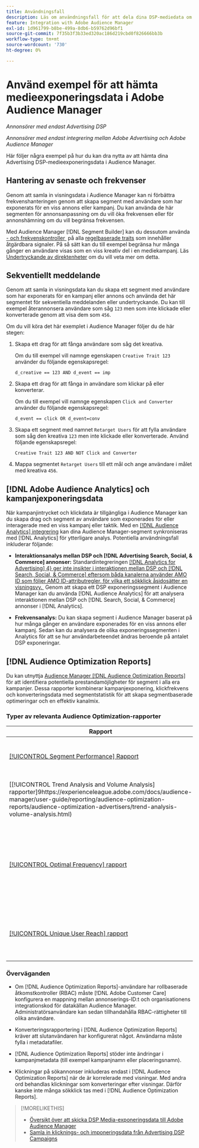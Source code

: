 ```yaml
---
title: Användningsfall
description: Läs om användningsfall för att dela dina DSP-mediedata om reklam med Audience Manager
feature: Integration with Adobe Audience Manager
exl-id: 1d961799-b8be-499a-8db6-b59762d96bf1
source-git-commit: 7f35b3f3b33ed320ac186d219cbd0f826666bb3b
workflow-type: tm+mt
source-wordcount: '730'
ht-degree: 0%

---
```


# Använd exempel för att hämta medieexponeringsdata i Adobe Audience Manager

*Annonsörer med endast Advertising DSP*

*Annonsörer med endast integrering mellan Adobe Advertising och Adobe Audience Manager*

Här följer några exempel på hur du kan dra nytta av att hämta dina Advertising DSP-medieexponeringsdata <!-- ad impression data? --> i Audience Manager.

## Hantering av senaste och frekvenser

Genom att samla in visningsdata i Audience Manager kan ni förbättra frekvenshanteringen genom att skapa segment med användare som har exponerats för en viss annons eller kampanj. Du kan använda de här segmenten för annonsanpassning om du vill öka frekvensen eller för annonshämning om du vill begränsa frekvensen.

Med Audience Manager [!DNL Segment Builder] kan du dessutom använda [- och frekvenskontroller &#x200B;](https://experienceleague.adobe.com/docs/audience-manager/user-guide/features/segments/recency-and-frequency.html?lang=sv-SE) på alla [regelbaserade traits](https://experienceleague.adobe.com/docs/audience-manager/user-guide/features/traits/trait-builder/create-onboarded-rule-based-traits.html?lang=sv-SE) som innehåller åtgärdbara signaler. På så sätt kan du till exempel begränsa hur många gånger en användare visas som en viss kreativ del i en mediekampanj. Läs [Undertryckande av direktenheter](https://experienceleague.adobe.com/docs/audience-manager/user-guide/features/profile-merge-rules/instant-cross-device-suppression.html?lang=sv-SE) om du vill veta mer om detta.<!-- The AM pulled this paragraph verbatim from AEM doc; I change only a word or two. -->

## Sekventiellt meddelande

Genom att samla in visningsdata kan du skapa ett segment med användare som har exponerats för en kampanj eller annons och använda det här segmentet för sekventiella meddelanden eller undertryckande. Du kan till exempel återannonsera användare som såg `123` men som inte klickade eller konverterade genom att visa dem som `456`.

Om du vill köra det här exemplet i Audience Manager följer du de här stegen:<!-- The AM pulled this example/procedure verbatim from AEM doc; I changed only a word or two. -->

1. Skapa ett drag för att fånga användare som såg det kreativa.

   Om du till exempel vill namnge egenskapen `Creative Trait 123` använder du följande egenskapsregel:

   ```
   d_creative == 123 AND d_event == imp
   ```

1. Skapa ett drag för att fånga in användare som klickar på eller konverterar.

   Om du till exempel vill namnge egenskapen `Click and Converter` använder du följande egenskapsregel:

   ```
   d_event == click OR d_event=conv
   ```

1. Skapa ett segment med namnet `Retarget Users` för att fylla användare som såg den kreativa `123` men inte klickade eller konverterade. Använd följande egenskapsregel:

   ```
   Creative Trait 123 AND NOT Click and Converter
   ```

1. Mappa segmentet `Retarget Users` till ett mål och ange användare i målet med kreativa `456`.

## [!DNL Adobe Audience Analytics] och kampanjexponeringsdata

När kampanjintrycket och klickdata är tillgängliga i Audience Manager kan du skapa drag och segment av användare som exponerades för eller interagerade med en viss kampanj eller taktik. Med en [[!DNL Audience Analytics] integrering](https://experienceleague.adobe.com/docs/analytics/integration/audience-analytics/mc-audiences-aam.html?lang=sv-SE) kan dina Audience Manager-segment synkroniseras med [!DNL Analytics] för ytterligare analys. Potentiella användningsfall inkluderar följande:

* **Interaktionsanalys mellan DSP och [!DNL Advertising Search, Social, & Commerce] annonser:** Standardintegreringen [[!DNL Analytics for Advertising] 4&rbrace; ger inte insikter i interaktionen mellan DSP och [!DNL Search, Social, & Commerce] eftersom båda kanalerna använder AMO ID som följer AMO ID-attributregler, för vilka ett sökklick åsidosätter en visningsvy. &#x200B;](/help/integrations/analytics/overview.md) Genom att skapa ett DSP exponeringssegment i Audience Manager kan du använda [!DNL Audience Analytics] för att analysera interaktionen mellan DSP och [!DNL Search, Social, & Commerce] annonser i [!DNL Analytics].

* **Frekvensanalys:** Du kan skapa segment i Audience Manager baserat på hur många gånger en användare exponerades för en viss annons eller kampanj. Sedan kan du analysera de olika exponeringssegmenten i Analytics för att se hur användarbeteendet ändras beroende på antalet DSP exponeringar.

## [!DNL Audience Optimization Reports]

Du kan utnyttja [Audience Manager [!DNL Audience Optimization Reports]](https://experienceleague.adobe.com/docs/audience-manager/user-guide/reporting/audience-optimization-reports/audience-optimization-reports.html?lang=sv-SE) för att identifiera potentiella prestandamöjligheter för segment i alla era kampanjer. Dessa rapporter kombinerar kampanjexponering, klickfrekvens och konverteringsdata med segmentstatistik för att skapa segmentbaserade optimeringar och en effektiv kanalmix.

### Typer av relevanta Audience Optimization-rapporter

| Rapport | Beskrivning |
| ------ | ----------- |
| [[!UICONTROL Segment Performance] Rapport](https://experienceleague.adobe.com/docs/audience-manager/user-guide/reporting/audience-optimization-reports/audience-optimization-advertisers/segment-performance.html?lang=sv-SE) | Jämför mappade och omappade segment med visningar och konverteringsgrader. |
| [[!UICONTROL Trend Analysis and Volume Analysis] rapporter]9https://experienceleague.adobe.com/docs/audience-manager/user-guide/reporting/audience-optimization-reports/audience-optimization-advertisers/trend-analysis-volume-analysis.html) | Returnera data om visningar, klickfrekvens och konverteringar för ett stort antal olika annonsdimensioner. |
| [[!UICONTROL Optimal Frequency] rapport](https://experienceleague.adobe.com/docs/audience-manager/user-guide/reporting/audience-optimization-reports/audience-optimization-advertisers/optimal-frequency.html?lang=sv-SE) | Hjälper dig att hitta den optimala balansen mellan antalet visningar och konverteringar. Det gör att du kan justera antalet visningar som ska visas innan du börjar se minskande avkastning. |
| [[!UICONTROL Unique User Reach] rapport](https://experienceleague.adobe.com/docs/audience-manager/user-guide/reporting/audience-optimization-reports/audience-optimization-advertisers/unique-user-reach.html?lang=sv-SE) | Ett bubbeldiagram, i vilket varje bubbla visas i direkt proportion till antalet unika användare för den valda dimensionen. |

### Överväganden

* Om [!DNL Audience Optimization Reports]-användare har rollbaserade åtkomstkontroller (RBAC) måste [!DNL Adobe Customer Care] konfigurera en mappning mellan annonserings-ID:t och organisationens integrationskod för datakällan Audience Manager. Administratörsanvändare kan sedan tillhandahålla RBAC-rättigheter till olika användare.

* Konverteringsrapportering i [!DNL Audience Optimization Reports] kräver att slutanvändaren har konfigurerat något. Användarna måste fylla i metadatafiler.

* [!DNL Audience Optimization Reports] stöder inte ändringar i kampanjmetadata (till exempel kampanjnamn eller placeringsnamn).

* Klickningar på sökannonser inkluderas endast i [!DNL Audience Optimization Reports] när de är korrelerade med visningar. Med andra ord behandlas klickningar som konverteringar efter visningar. Därför kanske inte många sökklick tas med i [!DNL Audience Optimization Reports].

>[!MORELIKETHIS]
>
>* [Översikt över att skicka DSP Media-exponeringsdata till Adobe Audience Manager](overview.md)
>* [Samla in klicknings- och imponeringsdata från Advertising DSP Campaigns](collect.md)
